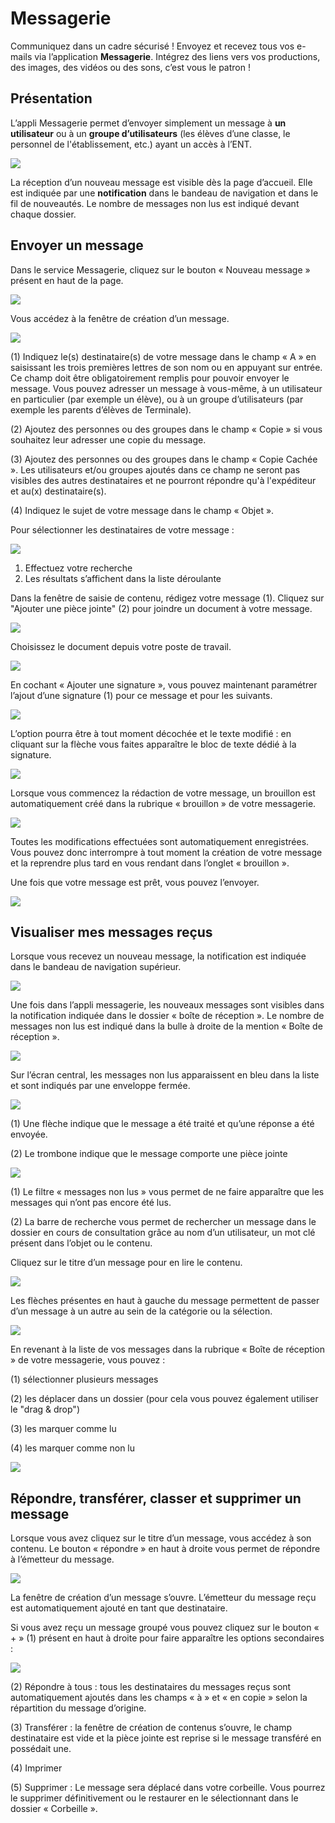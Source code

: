 # Messagerie

Communiquez dans un cadre sécurisé ! Envoyez et recevez tous vos e-mails via l’application **Messagerie**. Intégrez des liens vers vos productions, des images, des vidéos ou des sons, c’est vous le patron !

## Présentation

L’appli Messagerie permet d’envoyer simplement un message à **un utilisateur** ou à un **groupe d’utilisateurs** (les élèves d’une classe, le personnel de l'établissement, etc.) ayant un accès à l’ENT.

![](<.gitbook/assets/messagerie-1-2-2 (2) (3).png>)

La réception d’un nouveau message est visible dès la page d’accueil. Elle est indiquée par une **notification** dans le bandeau de navigation et dans le fil de nouveautés. Le nombre de messages non lus est indiqué devant chaque dossier.

## Envoyer un message

Dans le service Messagerie, cliquez sur le bouton « Nouveau message » présent en haut de la page.

![](<.gitbook/assets/envoyer-message-1 (1) (1).png>)

Vous accédez à la fenêtre de création d’un message.

![](<.gitbook/assets/creation-2 (1) (1).png>)

(1) Indiquez le(s) destinataire(s) de votre message dans le champ « A » en saisissant les trois premières lettres de son nom ou en appuyant sur entrée. Ce champ doit être obligatoirement remplis pour pouvoir envoyer le message. Vous pouvez adresser un message à vous-même, à un utilisateur en particulier (par exemple un élève), ou à un groupe d’utilisateurs (par exemple les parents d’élèves de Terminale).

(2) Ajoutez des personnes ou des groupes dans le champ « Copie » si vous souhaitez leur adresser une copie du message.

(3) Ajoutez des personnes ou des groupes dans le champ « Copie Cachée ». Les utilisateurs et/ou groupes ajoutés dans ce champ ne seront pas visibles des autres destinataires et ne pourront répondre qu'à l'expéditeur et au(x) destinataire(s).

(4) Indiquez le sujet de votre message dans le champ « Objet ».

Pour sélectionner les destinataires de votre message :

![](<.gitbook/assets/messagerie-2-1 (1) (1).png>)

1. Effectuez votre recherche
2. Les résultats s’affichent dans la liste déroulante

Dans la fenêtre de saisie de contenu, rédigez votre message (1). Cliquez sur "Ajouter une pièce jointe" (2) pour joindre un document à votre message.

![](<.gitbook/assets/rediger-1-1 (1) (1).png>)

Choisissez le document depuis votre poste de travail.

![](<.gitbook/assets/m41-2 (1) (1).png>)

En cochant « Ajouter une signature », vous pouvez maintenant paramétrer l’ajout d’une signature (1) pour ce message et pour les suivants.

![](<.gitbook/assets/signature-2 (2) (2).png>)

L’option pourra être à tout moment décochée et le texte modifié : en cliquant sur la flèche vous faites apparaître le bloc de texte dédié à la signature.

![](<.gitbook/assets/signature-demo-4 (1) (1).png>)

Lorsque vous commencez la rédaction de votre message, un brouillon est automatiquement créé dans la rubrique « brouillon » de votre messagerie.

![](<.gitbook/assets/brouillon-2 (1) (1).png>)

Toutes les modifications effectuées sont automatiquement enregistrées. Vous pouvez donc interrompre à tout moment la création de votre message et la reprendre plus tard en vous rendant dans l’onglet « brouillon ».

Une fois que votre message est prêt, vous pouvez l’envoyer.

![](<.gitbook/assets/envoyer-1-1 (2) (2).png>)

## Visualiser mes messages reçus

Lorsque vous recevez un nouveau message, la notification est indiquée dans le bandeau de navigation supérieur.

![](<.gitbook/assets/m12-1-1 (2) (1).png>)

Une fois dans l’appli messagerie, les nouveaux messages sont visibles dans la notification indiquée dans le dossier « boîte de réception ». Le nombre de messages non lus est indiqué dans la bulle à droite de la mention « Boîte de réception ».

![](<.gitbook/assets/messagerie-1-2-2 (2) (7).png>)

Sur l’écran central, les messages non lus apparaissent en bleu dans la liste et sont indiqués par une enveloppe fermée.

![](<.gitbook/assets/icones-2-1 (1) (1) (2).png>)

(1) Une flèche indique que le message a été traité et qu’une réponse a été envoyée.

(2) Le trombone indique que le message comporte une pièce jointe

![](<.gitbook/assets/messagerie-2-3-1 (2) (2).png>)

(1) Le filtre « messages non lus » vous permet de ne faire apparaître que les messages qui n’ont pas encore été lus.

(2) La barre de recherche vous permet de rechercher un message dans le dossier en cours de consultation grâce au nom d’un utilisateur, un mot clé présent dans l’objet ou le contenu.

Cliquez sur le titre d’un message pour en lire le contenu.

![](<.gitbook/assets/messagerie-3-2-1 (1) (1).png>)

Les flèches présentes en haut à gauche du message permettent de passer d’un message à un autre au sein de la catégorie ou la sélection.

![](<.gitbook/assets/messagerie-4-1-1 (1) (1) (2).png>)

En revenant à la liste de vos messages dans la rubrique « Boîte de réception » de votre messagerie, vous pouvez :

(1) sélectionner plusieurs messages

(2) les déplacer dans un dossier (pour cela vous pouvez également utiliser le "drag & drop")

(3) les marquer comme lu

(4) les marquer comme non lu

![](<.gitbook/assets/messagerie-5-4 (1) (1).png>)

## Répondre, transférer, classer et supprimer un message

Lorsque vous avez cliquez sur le titre d’un message, vous accédez à son contenu. Le bouton « répondre » en haut à droite vous permet de répondre à l’émetteur du message.

![](<.gitbook/assets/messagerie-6-1 (2) (1).png>)

La fenêtre de création d’un message s’ouvre. L’émetteur du message reçu est automatiquement ajouté en tant que destinataire.

Si vous avez reçu un message groupé vous pouvez cliquez sur le bouton « + » (1) présent en haut à droite pour faire apparaître les options secondaires :

![](<.gitbook/assets/messagerie-7-2-1 (1) (1) (2).png>)

(2) Répondre à tous : tous les destinataires du messages reçus sont automatiquement ajoutés dans les champs « à » et « en copie » selon la répartition du message d’origine.

(3) Transférer : la fenêtre de création de contenus s’ouvre, le champ destinataire est vide et la pièce jointe est reprise si le message transféré en possédait une.

(4) Imprimer

(5) Supprimer : Le message sera déplacé dans votre corbeille. Vous pourrez le supprimer définitivement ou le restaurer en le sélectionnant dans le dossier « Corbeille ».
